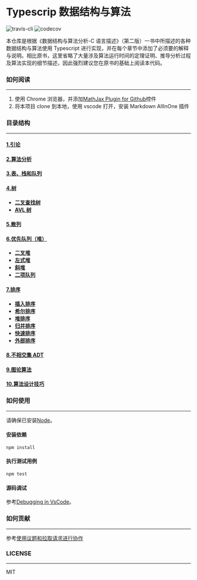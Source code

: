 <!-- @format -->

# Typescrip 数据结构与算法

![travis-cli](https://travis-ci.com/qindagang/data-structures-and-algorithm-analysis-in-typescript.svg?branch=master)
![codecov](https://codecov.io/gh/qindagang/data-structures-and-algorithm-analysis-in-typescript/branch/master/graph/badge.svg?token=B05PLKNLJP)

本仓库是根据《数据结构与算法分析-C 语言描述》（第二版）一书中所描述的各种数据结构与算法使用 Typescript 进行实现，并在每个章节中添加了必须要的解释与说明。相比原书，这里省略了大量涉及算法运行时间的定理证明、推导分析过程及算法实现的细节描述，因此强烈建议您在原书的基础上阅读本代码。

### 如何阅读

---

1. 使用 Chrome 浏览器，并添加[MathJax Plugin for Github](https://chrome.google.com/webstore/detail/mathjax-plugin-for-github/ioemnmodlmafdkllaclgeombjnmnbima)控件
2. 将本项目 clone 到本地，使用 vscode 打开，安装 Markdown AllInOne 插件

### 目录结构

---

#### [1.引论](https://github.com/qindagang/data-structures-and-algorithm-analysis-in-typescript/tree/master/Chapters/Chapter1-Introduction)

#### [2.算法分析](https://github.com/qindagang/data-structures-and-algorithm-analysis-in-typescript/tree/master/Chapters/Chapter2-AlgorithmAnalysis)

#### [3.表、栈和队列](https://github.com/qindagang/data-structures-and-algorithm-analysis-in-typescript/tree/master/Chapters/Chapter3-ListStackQueue)

#### [4.树](https://github.com/qindagang/data-structures-and-algorithm-analysis-in-typescript/tree/master/Chapters/Chapter4-Trees)

-   **[二叉查找树](https://github.com/qindagang/data-structures-and-algorithm-analysis-in-typescript/tree/master/Chapters/Chapter4-Trees/4.1-BinarySearchTree)**
-   **[AVL 树](https://github.com/qindagang/data-structures-and-algorithm-analysis-in-typescript/tree/master/Chapters/Chapter4-Trees/4.2-AVLTree)**

#### [5.散列](https://github.com/qindagang/data-structures-and-algorithm-analysis-in-typescript/tree/master/Chapters/Chapter5-Hashing)

#### [6.优先队列（堆）](https://github.com/qindagang/data-structures-and-algorithm-analysis-in-typescript/tree/master/Chapters/Chapter6-PriorityQueue)

-   **[二叉堆](https://github.com/qindagang/data-structures-and-algorithm-analysis-in-typescript/tree/master/Chapters/Chapter6-PriorityQueue/6.1-BinaryHeap)**
-   **[左式堆](https://github.com/qindagang/data-structures-and-algorithm-analysis-in-typescript/tree/master/Chapters/Chapter6-PriorityQueue/6.2-LeftistHeap)**
-   **[斜堆](https://github.com/qindagang/data-structures-and-algorithm-analysis-in-typescript/tree/master/Chapters/Chapter6-PriorityQueue/6.3-SkewHeap)**
-   **[二项队列](https://github.com/qindagang/data-structures-and-algorithm-analysis-in-typescript/tree/master/Chapters/Chapter6-PriorityQueue/6.4-BinomalQueue)**

#### [7.排序](https://github.com/qindagang/data-structures-and-algorithm-analysis-in-typescript/tree/master/Chapters/Chapter7-Sorting)

-   **[插入排序](https://github.com/qindagang/data-structures-and-algorithm-analysis-in-typescript/tree/master/Chapters/Chapter7-Sorting/7.1-InsertionSort)**
-   **[希尔排序](https://github.com/qindagang/data-structures-and-algorithm-analysis-in-typescript/tree/master/Chapters/Chapter7-Sorting/7.2-ShellSort)**
-   **[堆排序](https://github.com/qindagang/data-structures-and-algorithm-analysis-in-typescript/tree/master/Chapters/Chapter7-Sorting/7.3-HeapSort)**
-   **[归并排序](https://github.com/qindagang/data-structures-and-algorithm-analysis-in-typescript/tree/master/Chapters/Chapter7-Sorting/7.4-MergeSort)**
-   **[快速排序](https://github.com/qindagang/data-structures-and-algorithm-analysis-in-typescript/tree/master/Chapters/Chapter7-Sorting/7.5-QuickSort)**
-   **[外部排序](https://github.com/qindagang/data-structures-and-algorithm-analysis-in-typescript/tree/master/Chapters/Chapter7-Sorting/7.6-ExternalSort)**

#### [8.不相交集 ADT](https://github.com/qindagang/data-structures-and-algorithm-analysis-in-typescript/tree/master/Chapters/Chapter8-DisjointSet)

#### [9.图论算法](https://github.com/qindagang/data-structures-and-algorithm-analysis-in-typescript/tree/master/Chapters/Chapter9-GraphAlgorithm)

#### [10.算法设计技巧](https://github.com/qindagang/data-structures-and-algorithm-analysis-in-typescript/tree/master/Chapters/Chapter10-AlgorithmDesingTechniques)

### 如何使用

---

请确保已安装[Node](<(https://nodejs.org/zh-cn/)>)。

#### 安装依赖

```
npm install
```

#### 执行测试用例

```
npm test
```

#### 源码调试

参考[Debugging in VsCode](https://code.visualstudio.com/docs/editor/debugging)。

### 如何贡献

---

参考[使用议题和拉取请求进行协作](https://docs.github.com/cn/free-pro-team@latest/github/collaborating-with-issues-and-pull-requests)

### LICENSE

---

MIT
